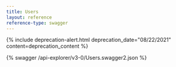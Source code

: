 ```yaml
---
title: Users
layout: reference
reference-type: swagger
---
```


{% include deprecation-alert.html deprecation_date="08/22/2021" content=deprecation_content %}

{% swagger /api-explorer/v3-0/Users.swagger2.json %}
